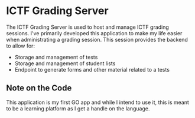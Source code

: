 # ICTF Grading Server

The ICTF Grading Server is used to host and manage ICTF grading sessions.
I've primarily developed this application to make my life easier when administrating
a grading session. This session provides the backend to allow for:
- Storage and management of tests
- Storage and management of student lists
- Endpoint to generate forms and other material related to a tests

## Note on the Code

This application is my first GO app and while I intend to use it, this is meant to be a
learning platform as I get a handle on the language.

